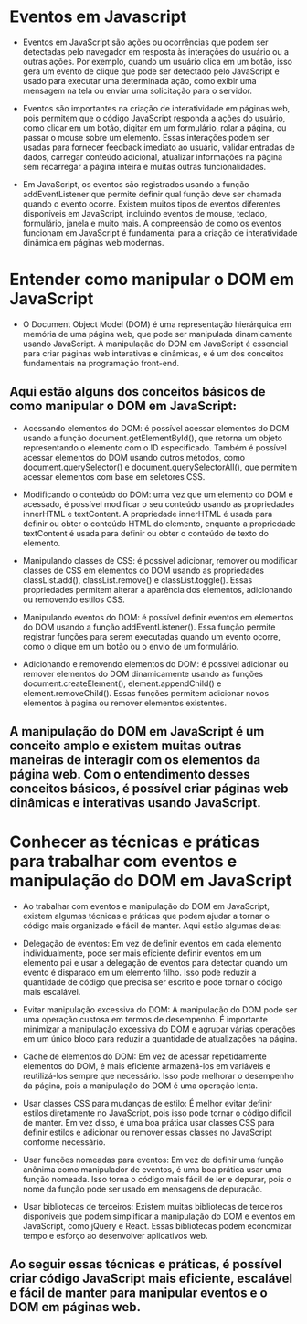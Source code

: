 # Eventos em Javascript

- Eventos em JavaScript são ações ou ocorrências que podem ser detectadas pelo navegador em resposta às interações do usuário ou a outras ações. Por exemplo, quando um usuário clica em um botão, isso gera um evento de clique que pode ser detectado pelo JavaScript e usado para executar uma determinada ação, como exibir uma mensagem na tela ou enviar uma solicitação para o servidor.

- Eventos são importantes na criação de interatividade em páginas web, pois permitem que o código JavaScript responda a ações do usuário, como clicar em um botão, digitar em um formulário, rolar a página, ou passar o mouse sobre um elemento. Essas interações podem ser usadas para fornecer feedback imediato ao usuário, validar entradas de dados, carregar conteúdo adicional, atualizar informações na página sem recarregar a página inteira e muitas outras funcionalidades.

- Em JavaScript, os eventos são registrados usando a função addEventListener que permite definir qual função deve ser chamada quando o evento ocorre. Existem muitos tipos de eventos diferentes disponíveis em JavaScript, incluindo eventos de mouse, teclado, formulário, janela e muito mais. A compreensão de como os eventos funcionam em JavaScript é fundamental para a criação de interatividade dinâmica em páginas web modernas.

# Entender como manipular o DOM em JavaScript

- O Document Object Model (DOM) é uma representação hierárquica em memória de uma página web, que pode ser manipulada dinamicamente usando JavaScript. A manipulação do DOM em JavaScript é essencial para criar páginas web interativas e dinâmicas, e é um dos conceitos fundamentais na programação front-end.

## Aqui estão alguns dos conceitos básicos de como manipular o DOM em JavaScript:

- Acessando elementos do DOM: é possível acessar elementos do DOM usando a função document.getElementById(), que retorna um objeto representando o elemento com o ID especificado. Também é possível acessar elementos do DOM usando outros métodos, como document.querySelector() e document.querySelectorAll(), que permitem acessar elementos com base em seletores CSS.

- Modificando o conteúdo do DOM: uma vez que um elemento do DOM é acessado, é possível modificar o seu conteúdo usando as propriedades innerHTML e textContent. A propriedade innerHTML é usada para definir ou obter o conteúdo HTML do elemento, enquanto a propriedade textContent é usada para definir ou obter o conteúdo de texto do elemento.

- Manipulando classes de CSS: é possível adicionar, remover ou modificar classes de CSS em elementos do DOM usando as propriedades classList.add(), classList.remove() e classList.toggle(). Essas propriedades permitem alterar a aparência dos elementos, adicionando ou removendo estilos CSS.

- Manipulando eventos do DOM: é possível definir eventos em elementos do DOM usando a função addEventListener(). Essa função permite registrar funções para serem executadas quando um evento ocorre, como o clique em um botão ou o envio de um formulário.

- Adicionando e removendo elementos do DOM: é possível adicionar ou remover elementos do DOM dinamicamente usando as funções document.createElement(), element.appendChild() e element.removeChild(). Essas funções permitem adicionar novos elementos à página ou remover elementos existentes.

## A manipulação do DOM em JavaScript é um conceito amplo e existem muitas outras maneiras de interagir com os elementos da página web. Com o entendimento desses conceitos básicos, é possível criar páginas web dinâmicas e interativas usando JavaScript.

# Conhecer as técnicas e práticas para trabalhar com eventos e manipulação do DOM em JavaScript

- Ao trabalhar com eventos e manipulação do DOM em JavaScript, existem algumas técnicas e práticas que podem ajudar a tornar o código mais organizado e fácil de manter. Aqui estão algumas delas:

- Delegação de eventos: Em vez de definir eventos em cada elemento individualmente, pode ser mais eficiente definir eventos em um elemento pai e usar a delegação de eventos para detectar quando um evento é disparado em um elemento filho. Isso pode reduzir a quantidade de código que precisa ser escrito e pode tornar o código mais escalável.

- Evitar manipulação excessiva do DOM: A manipulação do DOM pode ser uma operação custosa em termos de desempenho. É importante minimizar a manipulação excessiva do DOM e agrupar várias operações em um único bloco para reduzir a quantidade de atualizações na página.

- Cache de elementos do DOM: Em vez de acessar repetidamente elementos do DOM, é mais eficiente armazená-los em variáveis e reutilizá-los sempre que necessário. Isso pode melhorar o desempenho da página, pois a manipulação do DOM é uma operação lenta.

- Usar classes CSS para mudanças de estilo: É melhor evitar definir estilos diretamente no JavaScript, pois isso pode tornar o código difícil de manter. Em vez disso, é uma boa prática usar classes CSS para definir estilos e adicionar ou remover essas classes no JavaScript conforme necessário.

- Usar funções nomeadas para eventos: Em vez de definir uma função anônima como manipulador de eventos, é uma boa prática usar uma função nomeada. Isso torna o código mais fácil de ler e depurar, pois o nome da função pode ser usado em mensagens de depuração.

- Usar bibliotecas de terceiros: Existem muitas bibliotecas de terceiros disponíveis que podem simplificar a manipulação do DOM e eventos em JavaScript, como jQuery e React. Essas bibliotecas podem economizar tempo e esforço ao desenvolver aplicativos web.

## Ao seguir essas técnicas e práticas, é possível criar código JavaScript mais eficiente, escalável e fácil de manter para manipular eventos e o DOM em páginas web.